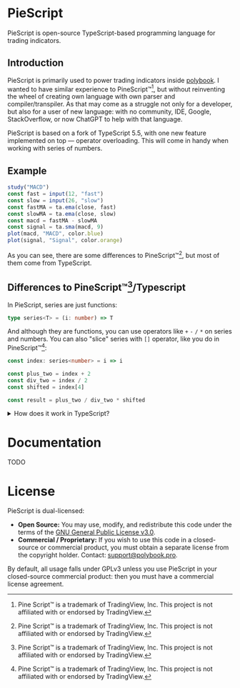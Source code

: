 # PieScript
PieScript is open-source TypeScript-based programming language for trading indicators.

## Introduction
PieScript is primarily used to power trading indicators inside [polybook](https://polybook.pro). I wanted to have similar experience to PineScript™[^1], but without reinventing the wheel of creating own language with own parser and compiler/transpiler. As that may come as a struggle not only for a developer, but also for a user of new language: with no community, IDE, Google, StackOverflow, or now ChatGPT to help with that language.

PieScript is based on a fork of TypeScript 5.5, with one new feature implemented on top — operator overloading. This will come in handy when working with series of numbers.

## Example
```typescript
study("MACD")
const fast = input(12, "fast")
const slow = input(26, "slow")
const fastMA = ta.ema(close, fast)
const slowMA = ta.ema(close, slow)
const macd = fastMA - slowMA
const signal = ta.sma(macd, 9)
plot(macd, "MACD", color.blue)
plot(signal, "Signal", color.orange)
```
As you can see, there are some differences to PineScript™[^1], but most of them come from TypeScript.

## Differences to PineScript™[^1]/Typescript
In PieScript, series are just functions:
```typescript
type series<T> = (i: number) => T
```
And although they are functions, you can use operators like `+` `-` `/` `*` on series and numbers. You can also "slice" series with `[]` operator, like you do in PineScript™[^1]:

```typescript
const index: series<number> = i => i

const plus_two = index + 2
const div_two = index / 2
const shifted = index[4]

const result = plus_two / div_two * shifted
```

<details>
<summary>
How does it work in TypeScript?
</summary>

As written earlier, PieScript is TypeScript fork with one feature on top — operator overloading.

The way it works in TypeScript transpiler is if it sees that operation `+` is done on objects, it checks the existance of `plus` method in that object prototype. In the final transpiled JS it will look like simple `plus` function invocation:
```javascript
const plus_two = index.plus(2) // in transpiled JS
```

Here is an example implementation of `plus` in functions:
```typescript
declare global {
    declare interface Function {
        plus<T>(value: T | series<T>): series<T>
    }
}

Function.prototype.plus = function<T> (this: series<T>, value: T | series<T>): series<T> => {
    if (typeof value === 'function')
        return index => this(index) + value(index)
    else
        return index => this(index) + value
}
```


> In PieScript, I tried to not turn this into unknown magic though. In IDE [polybook](https://polybook.pro) uses (Monaco Editor), hovering on operators like `+` will reveal quick info of `plus` method, and Ctrl+Clicking on `+` will jump into definition of `Function.prototype.plus`.

Current list of overloaded operators:

| Operator  | Method         |
|-----------|----------------|
| a + b     | a.plus(b)      |
| a - b     | a.minus(b)     |
| a * b     | a.times(b)     |
| a / b     | a.div(b)       |
| -a        | a.unaryMinus() |
| +a        | a.unaryPlus()  |
| a[b]      | a.getAt(b)     |

</details>

# Documentation

TODO

# License

PieScript is dual-licensed:

- **Open Source:** You may use, modify, and redistribute this code under the terms of the [GNU General Public License v3.0](./LICENSE).  
- **Commercial / Proprietary:** If you wish to use this code in a closed-source or commercial product, you must obtain a separate license from the copyright holder. Contact: support@polybook.pro.

By default, all usage falls under GPLv3 unless you use PieScript in your closed-source commercial product: then you must have a commercial license agreement.

[^1]: Pine Script™ is a trademark of TradingView, Inc. This project is not affiliated with or endorsed by TradingView.